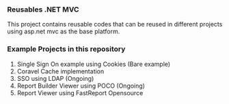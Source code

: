 ### Reusables .NET MVC

This project contains reusable codes that can be reused in different projects using asp.net mvc as the base platform.
  

### Example Projects in this repository 
1. Single Sign On example using Cookies (Bare example)
2. Coravel Cache implementation
3. SSO using LDAP (Ongoing)
4. Report Builder Viewer using POCO (Ongoing)
5. Report Viewer using FastReport Opensource
  
